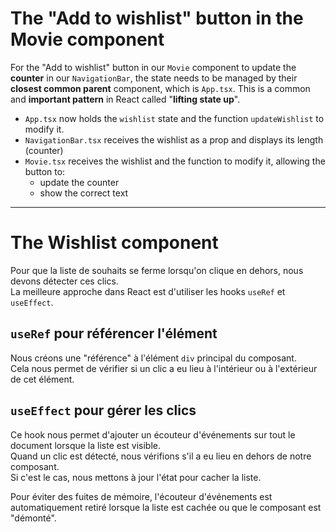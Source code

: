 # The "Add to wishlist" button in the Movie component

For the "Add to wishlist" button in our `Movie` component to update the **counter** in our `NavigationBar`, 
the state needs to be managed by their **closest common parent** component, which is `App.tsx`. 
This is a common and **important pattern** in React called "**lifting state up**".  

- `App.tsx` now holds the `wishlist` state and the function `updateWishlist` to modify it.  
- `NavigationBar.tsx` receives the wishlist as a prop and displays its length (counter)
- `Movie.tsx` receives the wishlist and the function to modify it, allowing the button to:
  - update the counter 
  - show the correct text

---

# The Wishlist component

Pour que la liste de souhaits se ferme lorsqu'on clique en dehors, nous devons détecter ces clics.  
La meilleure approche dans React est d'utiliser les hooks `useRef` et `useEffect`.

## `useRef` pour référencer l'élément 

Nous créons une "référence" à l'élément `div` principal du composant.   
Cela nous permet de vérifier si un clic a eu lieu à l'intérieur ou à l'extérieur de cet élément.

## `useEffect` pour gérer les clics 

Ce hook nous permet d'ajouter un écouteur d'événements sur tout le document lorsque la liste est visible.  
Quand un clic est détecté, nous vérifions s'il a eu lieu en dehors de notre composant.  
Si c'est le cas, nous mettons à jour l'état pour cacher la liste.  

Pour éviter des fuites de mémoire, l'écouteur d'événements est automatiquement retiré lorsque la liste est 
cachée ou que le composant est "démonté".